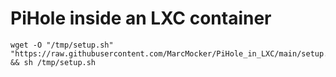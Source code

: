 # PiHole inside an LXC container

    wget -O "/tmp/setup.sh" "https://raw.githubusercontent.com/MarcMocker/PiHole_in_LXC/main/setup.sh" && sh /tmp/setup.sh
